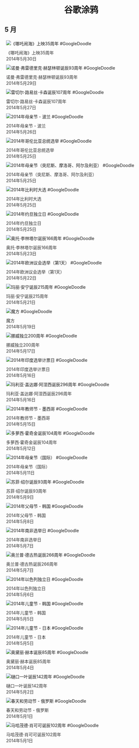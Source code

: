 
<h1 align="center"> 谷歌涂鸦 </h1>




## 5 月

<div class="image">


<img src="https://lh3.googleusercontent.com/Cxbl2V4C4IOPrkDLZmuAmAZeFk8bqaQqa9Q8jLnyXixvCydZx7pmcrGaJ0VmcD2_C_akGCHQLf4vym6dmy6YxenxMBFXp4uBiPQ11wWEhw" alt="《哪吒闹海》上映35周年 #GoogleDoodle" style="margin: 5px"/>
<div class="info" style="font-size: 14px; color:#333333; margin:5px"><div class="title">《哪吒闹海》上映35周年</div><div class="date">2014年5月30日</div></div>

<img src="https://lh3.googleusercontent.com/LjX-GoUFhKul3YcVI83DYqePOnFfy9Y8-omkkDO0ndQTEpcKGk46p7u_aNQKLw3C8Zep-qO2ZXXHG7wmoJqukYqZcHt1Flfv_Nx_-W2t2Q" alt="诺曼·弗雷德里克·赫瑟林顿诞辰93周年 #GoogleDoodle" style="margin: 5px"/>
<div class="info" style="font-size: 14px; color:#333333; margin:5px"><div class="title">诺曼·弗雷德里克·赫瑟林顿诞辰93周年</div><div class="date">2014年5月29日</div></div>

<img src="https://lh3.googleusercontent.com/UthFVDdCWdODOEeHzqbno4y7YGNXMJOJF18tNHhW2fuRRaRaRBOcIAp_P8vFgNtvscAGkjaw6RatAam8ZVEu852EY8Aopm4fJ-UKXVpPQA" alt="雷切尔·路易丝·卡森诞辰107周年 #GoogleDoodle" style="margin: 5px"/>
<div class="info" style="font-size: 14px; color:#333333; margin:5px"><div class="title">雷切尔·路易丝·卡森诞辰107周年</div><div class="date">2014年5月27日</div></div>

<img src="https://lh3.googleusercontent.com/tgl8WCHH5vc2-rx6C3abhZ2cvQW2DV60GuJbqFVBM9QriZVExzfP2OtNdAyqAZGl0JzlqoOWkgTOG-prYgX6LN3-Nmo7T3QjmyEUQT7X" alt="2014年母亲节 - 波兰 #GoogleDoodle" style="margin: 5px"/>
<div class="info" style="font-size: 14px; color:#333333; margin:5px"><div class="title">2014年母亲节 - 波兰</div><div class="date">2014年5月26日</div></div>

<img src="https://lh3.googleusercontent.com/6bOjAKRhWRS8s0dVeFtUK8izEe-J10ck7Nj_BJzJpfDLaAKkdcWeqYj7LH66HyBZGCl1rLDTQtnMNut4NxRtOoSEqmDOppKKcNlOicY" alt="2014年哥伦比亚总统选举 #GoogleDoodle" style="margin: 5px"/>
<div class="info" style="font-size: 14px; color:#333333; margin:5px"><div class="title">2014年哥伦比亚总统选举</div><div class="date">2014年5月25日</div></div>

<img src="https://lh3.googleusercontent.com/RiNDKqrg83cll1X6Ap42YZ1jrao5jxM7IcPI08YmaXL24PNt9T0VxWlFHPl1pw7ZMMxQq5Nx2VjnztuTQPa2x3-v4WPw2Ab9CL-FnnU" alt="2014年母亲节（突尼斯、摩洛哥、阿尔及利亚） #GoogleDoodle" style="margin: 5px"/>
<div class="info" style="font-size: 14px; color:#333333; margin:5px"><div class="title">2014年母亲节（突尼斯、摩洛哥、阿尔及利亚）</div><div class="date">2014年5月25日</div></div>

<img src="https://lh3.googleusercontent.com/9VPZwUOw8qHndhyXj8Yo184IA_bOxm0ksSlvooVPS32uml4GUH23su2b5TYB5A9LVBOD8ZrdR9RUkzju5xPTtcKwcVbF0_YizHi1d8BKEQ" alt="2014年比利时大选 #GoogleDoodle" style="margin: 5px"/>
<div class="info" style="font-size: 14px; color:#333333; margin:5px"><div class="title">2014年比利时大选</div><div class="date">2014年5月25日</div></div>

<img src="https://lh3.googleusercontent.com/SX92jj5jgVQil4QWNH_XbTLQEaIp7FOhi7GxlsfCZ_du88cl0EbVv5WZaSzKI6vAfRYFHVREKVnG6RWJn3TicslyA0_D8_v3u1wmcie_" alt="2014年约旦独立日 #GoogleDoodle" style="margin: 5px"/>
<div class="info" style="font-size: 14px; color:#333333; margin:5px"><div class="title">2014年约旦独立日</div><div class="date">2014年5月25日</div></div>

<img src="https://lh3.googleusercontent.com/vCUQqRHs2VbOaLCyo9QWvUl6owqsD0ZcsmFLxuN08A2rzv6bzCATSODG2QMQEWtCGwECIEOmZtDCCTCnjFahYrZj71m0ABpOZrgvsKvk" alt="奥托·李林塔尔诞辰166周年 #GoogleDoodle" style="margin: 5px"/>
<div class="info" style="font-size: 14px; color:#333333; margin:5px"><div class="title">奥托·李林塔尔诞辰166周年</div><div class="date">2014年5月23日</div></div>

<img src="https://lh3.googleusercontent.com/Rd8XtkNK3sWhHewo4v_0fo04PWpbaDp9W9Ru8rcFT8vXPcorcowiTG7dpsUzNiMJU-6j8q9KDLh5YD-pgDmeiL8tK_TvyxTwnAF3p_9Aew" alt="2014年欧洲议会选举（第1天） #GoogleDoodle" style="margin: 5px"/>
<div class="info" style="font-size: 14px; color:#333333; margin:5px"><div class="title">2014年欧洲议会选举（第1天）</div><div class="date">2014年5月22日</div></div>

<img src="https://lh3.googleusercontent.com/dEcMEQjffPICXnoNo93zjE5PpExyBie80s9qqJCnJ9D4einMqNyeL1gUF9CpEk7t2AjXirt6tk4bx5ARg1RDM3Wr3XnrqvwcrhEJMbU" alt="玛丽·安宁诞辰215周年 #GoogleDoodle" style="margin: 5px"/>
<div class="info" style="font-size: 14px; color:#333333; margin:5px"><div class="title">玛丽·安宁诞辰215周年</div><div class="date">2014年5月21日</div></div>

<img src="https://lh3.googleusercontent.com/YqRQvslOqHWaUDvfnDOiPvg4414Rvtcz4GpiYWnaBmoH5GbEXJ3bpufV8PsNhRHzNVQFCRrBM9sh2jhuUE6JzFPAN341h8mijJXbUmJN" alt="魔方 #GoogleDoodle" style="margin: 5px"/>
<div class="info" style="font-size: 14px; color:#333333; margin:5px"><div class="title">魔方</div><div class="date">2014年5月19日</div></div>

<img src="https://lh3.googleusercontent.com/oWL1Lw1t87aZ1HcIUIOzjrLygHByOkY0Ihs6kaDfocEtleJl6c3LdbZwSKPRW-5lq-bRueYeg9qAJRMZ50XIu6RhIuOAoPmf8Kl7zQml" alt="挪威独立200周年 #GoogleDoodle" style="margin: 5px"/>
<div class="info" style="font-size: 14px; color:#333333; margin:5px"><div class="title">挪威独立200周年</div><div class="date">2014年5月17日</div></div>

<img src="https://lh3.googleusercontent.com/u2uWr12SY8Yn8gpdP0lWcFVGyI1IDHObDdV-W7K416pEwBa_TUXPtWvwQAFoLhhObLc-3bxApZHN-A9pmxSZzJHBy52GbfmVpQC7Sdk" alt="2014年印度选举计票日 #GoogleDoodle" style="margin: 5px"/>
<div class="info" style="font-size: 14px; color:#333333; margin:5px"><div class="title">2014年印度选举计票日</div><div class="date">2014年5月16日</div></div>

<img src="https://lh3.googleusercontent.com/6qQq67BypO5zyjbNVdAh6qt8JVsyf60SZx1wUndExZRudSR9NAry45gEcCCpMynCSeU1JXmsM5ILO1FoG8Oeer2mKVJS1ETQQi9Mp9WmDw" alt="玛利亚·盖达娜·阿涅西诞辰296周年 #GoogleDoodle" style="margin: 5px"/>
<div class="info" style="font-size: 14px; color:#333333; margin:5px"><div class="title">玛利亚·盖达娜·阿涅西诞辰296周年</div><div class="date">2014年5月16日</div></div>

<img src="https://lh3.googleusercontent.com/oHZbRw9hRE_asz19AuzeTe7oRmo9-1ZduPG19EVC4pxHZTqqkuWBfdDRD1Fv7AWBSrlBHUYGecPSKJ1tRliALHzAzKelpreQGoAuXGs" alt="2014年教师节 - 墨西哥 #GoogleDoodle" style="margin: 5px"/>
<div class="info" style="font-size: 14px; color:#333333; margin:5px"><div class="title">2014年教师节 - 墨西哥</div><div class="date">2014年5月15日</div></div>

<img src="https://lh3.googleusercontent.com/ngG_zUJYWOrmhx2Vj6jcbvzC0GMAXEk3RT0-vIwSE2PRc8MNHoAbIKthkJ7w_b3YVLVNvOj3kDxX6jEVHKqJoZgCR1MP1Ws49EiFniik" alt="多萝西·霍奇金诞辰104周年 #GoogleDoodle" style="margin: 5px"/>
<div class="info" style="font-size: 14px; color:#333333; margin:5px"><div class="title">多萝西·霍奇金诞辰104周年</div><div class="date">2014年5月12日</div></div>

<img src="https://lh3.googleusercontent.com/QYD6Bt-X8MJ0dyvnjse71uWmSW8G2BlHi-IMVgYvDk8LnV_Uu6Z-a1yfpmshFIqoRvuQAA-SJXjnFdv3QQDQ9AOVOGLJqUMbMGqPx2MJ" alt="2014年母亲节（国际） #GoogleDoodle" style="margin: 5px"/>
<div class="info" style="font-size: 14px; color:#333333; margin:5px"><div class="title">2014年母亲节（国际）</div><div class="date">2014年5月11日</div></div>

<img src="https://lh3.googleusercontent.com/IVf7pxhG76CnZaTti3YO-qYrLaumRuHZi2WQ_EX5Qy8a5siS7YGUy6FVxytYdDYmc_xM8TvZ4c3nYRI7JuVGgXSscF4ebeq_hsu1GUjP" alt="苏菲·绍尔诞辰93周年 #GoogleDoodle" style="margin: 5px"/>
<div class="info" style="font-size: 14px; color:#333333; margin:5px"><div class="title">苏菲·绍尔诞辰93周年</div><div class="date">2014年5月9日</div></div>

<img src="https://lh3.googleusercontent.com/wdBxuEK6yLVIuCWiNynwyVItQiPsGX6VsspWP2tMhHAexFCKtb0UT-AKW1M-JqIUMu3dcJB2iHl-5q57o-nXsR2E6NCTs8Rxxp7bZmI" alt="2014年父母节 - 韩国 #GoogleDoodle" style="margin: 5px"/>
<div class="info" style="font-size: 14px; color:#333333; margin:5px"><div class="title">2014年父母节 - 韩国</div><div class="date">2014年5月8日</div></div>

<img src="https://lh3.googleusercontent.com/_08woRu44jhkx67Nxwztp49VY37ypr8AP9HsHHNXbj1aKRZsUWUVRwCsyWOmvqWcDyyXha2CVzz_-N9OX4VbGkOMOjCafjONETv06bEP" alt="2014年南非选举日 #GoogleDoodle" style="margin: 5px"/>
<div class="info" style="font-size: 14px; color:#333333; margin:5px"><div class="title">2014年南非选举日</div><div class="date">2014年5月7日</div></div>

<img src="https://lh3.googleusercontent.com/wNY0TcLvVjgV0TaHHHXxIklBY29-9aedKSPzw_60QjedYk1DKPWsBtfMeZqYPOF8YFeZPgJkWBq6LxbLbffeEGgwsTfzZZEiYCygisk" alt="奥兰普·德古热诞辰266周年 #GoogleDoodle" style="margin: 5px"/>
<div class="info" style="font-size: 14px; color:#333333; margin:5px"><div class="title">奥兰普·德古热诞辰266周年</div><div class="date">2014年5月7日</div></div>

<img src="https://lh3.googleusercontent.com/P3dsX7NVAiR0v-502d1_ohEOFyG1hYznGnETXSRGFN8DquCEk33EzQ7NZCmRwQvYog0acIkeRzU26F9KoQ3PKlcr_BkMzcqdBFfQgWwB" alt="2014年以色列独立日 #GoogleDoodle" style="margin: 5px"/>
<div class="info" style="font-size: 14px; color:#333333; margin:5px"><div class="title">2014年以色列独立日</div><div class="date">2014年5月6日</div></div>

<img src="https://lh3.googleusercontent.com/Mx_2wG-zW_SIzDLuXLfI1hciSzMcMlLtzstn-kSPkkL6o7OhMAucrOMdhvJrObgtXSJUx4law5H8mMonZGpZ2nUe9E9hwL1H5beUNmLU" alt="2014年儿童节 - 韩国 #GoogleDoodle" style="margin: 5px"/>
<div class="info" style="font-size: 14px; color:#333333; margin:5px"><div class="title">2014年儿童节 - 韩国</div><div class="date">2014年5月5日</div></div>

<img src="https://lh3.googleusercontent.com/8HGSP44_8KaamGLzTUMyMrENTd0ALCH2ewDDyf5ovOF7WwPdKvI_VrDmaxeiL6DCl46ebuNEW8uiYGHV-bs2JpPtp6vassHnp-UnDQgZ" alt="2014年儿童节 - 日本 #GoogleDoodle" style="margin: 5px"/>
<div class="info" style="font-size: 14px; color:#333333; margin:5px"><div class="title">2014年儿童节 - 日本</div><div class="date">2014年5月5日</div></div>

<img src="https://lh3.googleusercontent.com/GNUyclkp4IO-40_0ovSw9u-p_vmhFT8zoawzs4zzAa8V4NLSgTuMrhaDZwYmdFmQKFvE8PeOQfeLiiqrbNx2CLwSxNyaShsE-FREwukr" alt="奥黛丽·赫本诞辰85周年 #GoogleDoodle" style="margin: 5px"/>
<div class="info" style="font-size: 14px; color:#333333; margin:5px"><div class="title">奥黛丽·赫本诞辰85周年</div><div class="date">2014年5月4日</div></div>

<img src="https://lh3.googleusercontent.com/Knc_NsU8eFpLPsJ7rfNHCA0zhHefXUeWZYcL29MLLbXg1cWKRyalX18dbTGneMCPIqM_VcFdwaY4f-Kqhd38Zr35-hRL0wOjCtMS0rgF" alt="樋口一叶诞辰142周年 #GoogleDoodle" style="margin: 5px"/>
<div class="info" style="font-size: 14px; color:#333333; margin:5px"><div class="title">樋口一叶诞辰142周年</div><div class="date">2014年5月2日</div></div>

<img src="https://lh3.googleusercontent.com/FBdj7X3_egZYJTWiHoh1sXFWCZ0DaUWRJ34hUqkawHb8vivB59M9Vzsi5nnxqdXO7qRMS1nhZfdx5UjQMUtcEOOu7hug_rqpYsT5KcJtSA" alt="春天和劳动节 - 俄罗斯 #GoogleDoodle" style="margin: 5px"/>
<div class="info" style="font-size: 14px; color:#333333; margin:5px"><div class="title">春天和劳动节 - 俄罗斯</div><div class="date">2014年5月1日</div></div>

<img src="https://lh3.googleusercontent.com/rU2t66xoyqtsXaFGqEvZkqy63c3sjxpM_f47oNXYR7grxLm_B348jkaTSF7ABZtczHJscfxFigFZYioy1dK5jM0LKoB5g_Mg18np62wL" alt="马哈茂德·肖可可诞辰102周年 #GoogleDoodle" style="margin: 5px"/>
<div class="info" style="font-size: 14px; color:#333333; margin:5px"><div class="title">马哈茂德·肖可可诞辰102周年</div><div class="date">2014年5月1日</div></div>

</div>








